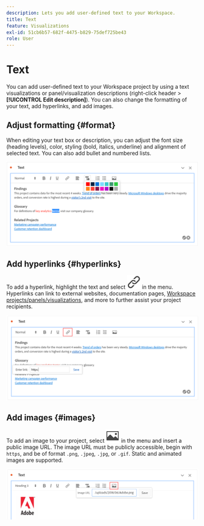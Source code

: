 ```yaml
---
description: Lets you add user-defined text to your Workspace.
title: Text
feature: Visualizations
exl-id: 51cb6b57-682f-4475-b829-75def725be43
role: User
---
```

# Text

You can add user-defined text to your Workspace project by using a text visualizations or panel/visualization descriptions (right-click header > **[!UICONTROL Edit description]**). You can also change the formatting of your text, add hyperlinks, and add images.

## Adjust formatting {#format}

When editing your text box or description, you can adjust the font size (heading levels), color, styling (bold, italics, underline) and alignment of selected text. You can also add bullet and numbered lists.

![Text options for a Workspace project highlighting the text color palette.](assets/format.png)

## Add hyperlinks {#hyperlinks}

To add a hyperlink, highlight the text and select ![Link](/help/assets/icons/Link.svg) in the menu. Hyperlinks can link to external websites, documentation pages, [Workspace projects/panels/visualizations](https://experienceleague.adobe.com/docs/analytics/analyze/analysis-workspace/curate-share/shareable-links.html), and more to further assist your project recipients.

![Text options with the link icon highlighted.](assets/hyperlink.png)

## Add images {#images}

To add an image to your project, select ![Image](/help/assets/icons/Image.svg) in the menu and insert a public image URL. The image URL must be publicly accessible, begin with `https`, and be of format `.png`, `.jpeg`, `.jpg`, or `.gif`. Static and animated images are supported.

![Text options with the image icon selected.](assets/image.png)
